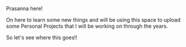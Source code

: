 Prasanna here!

On here to learn some new things and will be using this space to upload some Personal Projects that I will be working on through the years.

So let's see where this goes!!

<!---
Prasanna-Venkatesan-6997/Prasanna-Venkatesan-6997 is a ✨ special ✨ repository because its `README.md` (this file) appears on your GitHub profile.
You can click the Preview link to take a look at your changes.
--->

